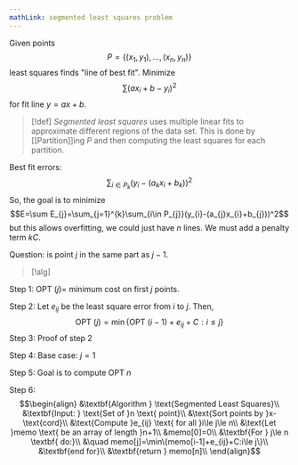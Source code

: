 ```yaml
---
mathLink: segmented least squares problem
---
```

Given points $$P=\{(x_{1},y_{1}),\ldots,(x_{n},y_{n})\}$$least squares finds "line of best fit". Minimize $$\sum(ax_{i}+b-y_{i})^{2}$$for fit line $y=ax+b$.

>[!def]
>*Segmented least squares* uses multiple linear fits to approximate different regions of the data set. This is done by [[Partition]]ing $P$ and then computing the least squares for each partition.

Best fit errors: $$\sum_{i\in P_{k}}(y_{i}-(a_{k}x_{i}+b_{k}))^{2}$$So, the goal is to minimize $$E=\sum E_{j}=\sum_{j=1}^{k}\sum_{i\in P_{j}}(y_{i}-(a_{j}x_{i}+b_{j}))^2$$but this allows overfitting, we could just have $n$ lines. We must add a penalty term $kC$. 

Question: is point $j$ in the same part as $j-1$. 

>[!alg] 

Step 1: $\text{OPT }(j)=$ minimum cost on first $j$ points. 

Step 2: Let $e_{ij}$ be the least square error from $i$ to $j$. Then, $$\text{OPT }(j)=\min\{\text{OPT }(i-1)+e_{ij}+C:i≤j\}$$
Step 3: Proof of step 2

Step 4: Base case: $j=1$

Step 5: Goal is to compute $\text{OPT }n$

Step 6: $$\begin{align}
&\textbf{Algorithm } \text{Segmented Least Squares}\\
&\textbf{Input: } \text{Set of }n \text{ point}\\
&\text{Sort points by }x-\text{cord}\\
&\text{Compute }e_{ij} \text{ for all }i\le j\le n\\
&\text{Let }memo \text{ be an array of length }n+1\\
&memo[0]=0\\
&\textbf{For } j\le n \textbf{ do:}\\
&\quad memo[j]=\min\{memo[i-1]+e_{ij}+C:i\le j\}\\
&\textbf{end for}\\
&\textbf{return } memo[n]\\
\end{align}$$

